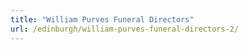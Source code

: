 ```yaml
---
title: "William Purves Funeral Directors"
url: /edinburgh/william-purves-funeral-directors-2/
---
```

